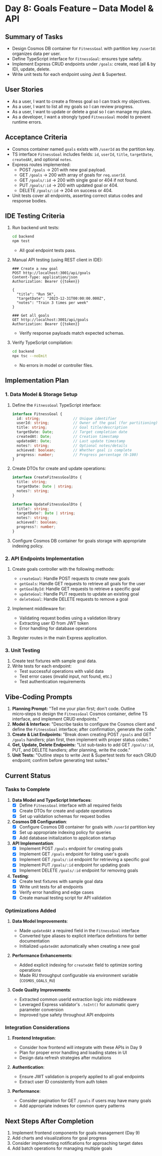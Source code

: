 # Day 8: Goals Feature – Data Model & API

## Summary of Tasks
- Design Cosmos DB container for `FitnessGoal` with partition key `/userId`: organizes data per user.
- Define TypeScript interface for `FitnessGoal`: ensures type safety.
- Implement Express CRUD endpoints under `/goals`: create, read (all & by ID), update, delete.
- Write unit tests for each endpoint using Jest & Supertest.

## User Stories
- As a user, I want to create a fitness goal so I can track my objectives.
- As a user, I want to list all my goals so I can review progress.
- As a user, I want to update or delete a goal so I can manage my plans.
- As a developer, I want a strongly typed `FitnessGoal` model to prevent runtime errors.

## Acceptance Criteria
- Cosmos container named `goals` exists with `/userId` as the partition key.
- TS interface `FitnessGoal` includes fields: `id`, `userId`, `title`, `targetDate`, `createdAt`, and optional `notes`.
- Express routes implemented:
  - POST `/goals` → 201 with new goal payload.
  - GET `/goals` → 200 with array of goals for `req.userId`.
  - GET `/goals/:id` → 200 with single goal or 404 if not found.
  - PUT `/goals/:id` → 200 with updated goal or 404.
  - DELETE `/goals/:id` → 204 on success or 404.
- Unit tests cover all endpoints, asserting correct status codes and response bodies.

## IDE Testing Criteria
1. Run backend unit tests:
   ```bash
   cd backend
   npm test
   ```
   - All goal endpoint tests pass.
   
2. Manual API testing (using REST client in IDE):
   ```http
   ### Create a new goal
   POST http://localhost:3001/api/goals
   Content-Type: application/json
   Authorization: Bearer {{token}}
   
   {
     "title": "Run 5K",
     "targetDate": "2023-12-31T00:00:00.000Z",
     "notes": "Train 3 times per week"
   }
   
   ### Get all goals
   GET http://localhost:3001/api/goals
   Authorization: Bearer {{token}}
   ```
   - Verify response payloads match expected schemas.
   
3. Verify TypeScript compilation:
   ```bash
   cd backend
   npx tsc --noEmit
   ```
   - No errors in model or controller files.

## Implementation Plan

### 1. Data Model & Storage Setup

1. Define the `FitnessGoal` TypeScript interface:
   ```typescript
   interface FitnessGoal {
     id: string;               // Unique identifier
     userId: string;           // Owner of the goal (for partitioning)
     title: string;            // Goal title/description
     targetDate: Date;         // Target completion date
     createdAt: Date;          // Creation timestamp
     updatedAt: Date;          // Last update timestamp
     notes?: string;           // Optional notes/details
     achieved: boolean;        // Whether goal is complete
     progress: number;         // Progress percentage (0-100)
   }
   ```

2. Create DTOs for create and update operations:
   ```typescript
   interface CreateFitnessGoalDto {
     title: string;
     targetDate: Date | string;
     notes?: string;
   }
   
   interface UpdateFitnessGoalDto {
     title?: string;
     targetDate?: Date | string;
     notes?: string;
     achieved?: boolean;
     progress?: number;
   }
   ```

3. Configure Cosmos DB container for goals storage with appropriate indexing policy.

### 2. API Endpoints Implementation

1. Create goals controller with the following methods:
   - `createGoal`: Handle POST requests to create new goals
   - `getGoals`: Handle GET requests to retrieve all goals for the user
   - `getGoalById`: Handle GET requests to retrieve a specific goal
   - `updateGoal`: Handle PUT requests to update an existing goal
   - `deleteGoal`: Handle DELETE requests to remove a goal

2. Implement middleware for:
   - Validating request bodies using a validation library
   - Extracting user ID from JWT token
   - Error handling for database operations

3. Register routes in the main Express application.

### 3. Unit Testing

1. Create test fixtures with sample goal data.
2. Write tests for each endpoint:
   - Test successful operations with valid data
   - Test error cases (invalid input, not found, etc.)
   - Test authentication requirements

## Vibe‑Coding Prompts
1. **Planning Prompt:**
   "Tell me your plan first; don't code. Outline micro‑steps to design the `FitnessGoal` Cosmos container, define TS interface, and implement CRUD endpoints."
2. **Model & Interface:**
   "Describe tasks to configure the Cosmos client and define the `FitnessGoal` interface; after confirmation, generate the code."
3. **Create & List Endpoints:**
   "Break down creating POST `/goals` and GET `/goals` handlers; plan first, then implement with proper status codes."
4. **Get, Update, Delete Endpoints:**
   "List sub‑tasks to add GET `/goals/:id`, PUT, and DELETE handlers; after planning, write the code."
5. **Unit Tests:**
   "Outline steps to write Jest & Supertest tests for each CRUD endpoint; confirm before generating test suites."

## Current Status

### Tasks to Complete

1. **Data Model and TypeScript Interfaces**:
   - [x] Define `FitnessGoal` interface with all required fields
   - [x] Create DTOs for create and update operations
   - [x] Set up validation schemas for request bodies

2. **Cosmos DB Configuration**:
   - [x] Configure Cosmos DB container for goals with `/userId` partition key
   - [x] Set up appropriate indexing policy for queries
   - [x] Add database initialization to application startup

3. **API Implementation**:
   - [x] Implement POST `/goals` endpoint for creating goals
   - [x] Implement GET `/goals` endpoint for listing user's goals
   - [x] Implement GET `/goals/:id` endpoint for retrieving a specific goal
   - [x] Implement PUT `/goals/:id` endpoint for updating goals
   - [x] Implement DELETE `/goals/:id` endpoint for removing goals

4. **Testing**:
   - [x] Create test fixtures with sample goal data
   - [x] Write unit tests for all endpoints
   - [x] Verify error handling and edge cases
   - [x] Create manual testing script for API validation

### Optimizations Added

1. **Data Model Improvements**:
   - Made `updatedAt` a required field in the `FitnessGoal` interface
   - Converted type aliases to explicit interface definitions for better documentation
   - Initialized `updatedAt` automatically when creating a new goal

2. **Performance Enhancements**:
   - Added explicit indexing for `createdAt` field to optimize sorting operations
   - Made RU throughput configurable via environment variable (`COSMOS_GOALS_RU`)

3. **Code Quality Improvements**:
   - Extracted common userId extraction logic into middleware
   - Leveraged Express validator's `.toInt()` for automatic query parameter conversion
   - Improved type safety throughout API endpoints

### Integration Considerations

1. **Frontend Integration**:
   - Consider how frontend will integrate with these APIs in Day 9
   - Plan for proper error handling and loading states in UI
   - Design data refresh strategies after mutations

2. **Authentication**:
   - Ensure JWT validation is properly applied to all goal endpoints
   - Extract user ID consistently from auth token

3. **Performance**:
   - Consider pagination for GET `/goals` if users may have many goals
   - Add appropriate indexes for common query patterns

## Next Steps After Completion

1. Implement frontend components for goals management (Day 9)
2. Add charts and visualizations for goal progress
3. Consider implementing notifications for approaching target dates
4. Add batch operations for managing multiple goals 